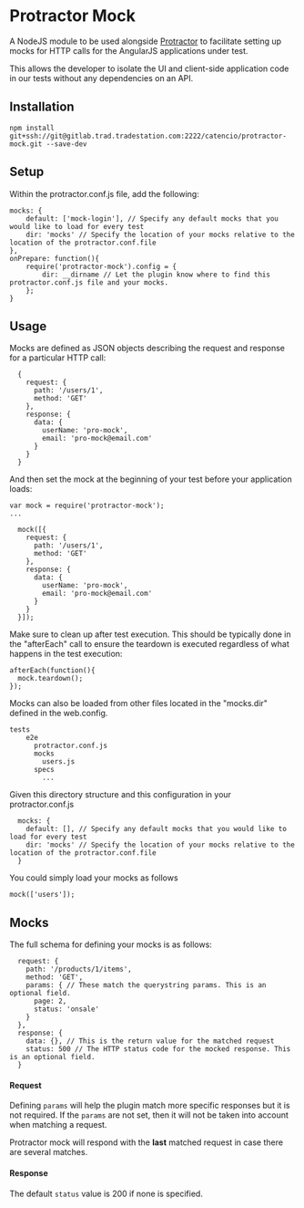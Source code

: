 # Protractor Mock
A NodeJS module to be used alongside [Protractor](https://github.com/angular/protractor) to facilitate setting up mocks for HTTP calls for the AngularJS applications under test. 

This allows the developer to isolate the UI and client-side application code in our tests without any dependencies on an API.

## Installation
	npm install git+ssh://git@gitlab.trad.tradestation.com:2222/catencio/protractor-mock.git --save-dev
## Setup
Within the protractor.conf.js file, add the following:

  	mocks: {
    	default: ['mock-login'], // Specify any default mocks that you would like to load for every test
    	dir: 'mocks' // Specify the location of your mocks relative to the location of the protractor.conf.file
  	},
  	onPrepare: function(){
    	require('protractor-mock').config = {
      		dir: __dirname // Let the plugin know where to find this protractor.conf.js file and your mocks.
    	};
  	}

## Usage
Mocks are defined as JSON objects describing the request and response for a particular HTTP call:

  	  {
		request: {
	      path: '/users/1',
	      method: 'GET'
	    },
	    response: {
	      data: {
	        userName: 'pro-mock',
	        email: 'pro-mock@email.com'
	      }
	    }
	  }

And then set the mock at the beginning of your test before your application loads:

	var mock = require('protractor-mock');
	...

	  mock([{
	    request: {
	      path: '/users/1',
	      method: 'GET'
	    },
	    response: {
	      data: {
	        userName: 'pro-mock',
	        email: 'pro-mock@email.com'
	      }
	    }
	  }]);

Make sure to clean up after test execution. This should be typically done in the "afterEach" call to ensure the teardown is executed regardless of what happens in the test execution:

	afterEach(function(){
	  mock.teardown();
	});


Mocks can also be loaded from other files located in the "mocks.dir" defined in the web.config. 

  	tests
	    e2e
	      protractor.conf.js
	      mocks
	        users.js
	      specs
	        ...

Given this directory structure and this configuration in your protractor.conf.js
  
	  mocks: {
	    default: [], // Specify any default mocks that you would like to load for every test
	    dir: 'mocks' // Specify the location of your mocks relative to the location of the protractor.conf.file
	  }

You could simply load your mocks as follows

	mock(['users']);


## Mocks
The full schema for defining your mocks is as follows:

	  request: {
	    path: '/products/1/items',
	    method: 'GET',
	    params: { // These match the querystring params. This is an optional field.
	      page: 2,
	      status: 'onsale'
	    }
	  },
	  response: {
	    data: {}, // This is the return value for the matched request
	    status: 500 // The HTTP status code for the mocked response. This is an optional field.
	  }

#### Request
Defining `params` will help the plugin match more specific responses but it is not required. If the `params` are not set, then it will not be taken into account when matching a request.

Protractor mock will respond with the **last** matched request in case there are several matches.

#### Response
The default `status` value is 200 if none is specified.

